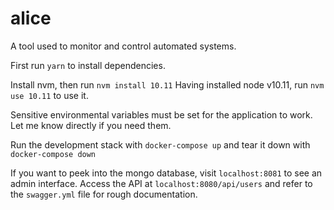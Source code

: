 # alice
A tool used to monitor and control automated systems.

First run `yarn` to install dependencies.

Install nvm, then run `nvm install 10.11`
Having installed node v10.11, run `nvm use 10.11` to use it.

Sensitive environmental variables must be set for the application to work. Let me know directly if you need them.

Run the development stack with `docker-compose up` and tear it down with `docker-compose down`

If you want to peek into the mongo database, visit `localhost:8081` to see an admin interface.
Access the API at `localhost:8080/api/users` and refer to the `swagger.yml` file for rough documentation.
